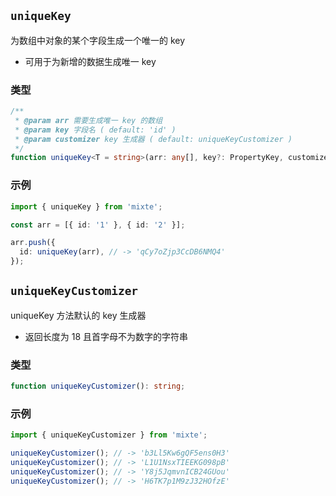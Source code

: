 ## `uniqueKey`

为数组中对象的某个字段生成一个唯一的 key
  - 可用于为新增的数据生成唯一 key

### 类型

```ts
/**
 * @param arr 需要生成唯一 key 的数组
 * @param key 字段名 ( default: 'id' )
 * @param customizer key 生成器 ( default: uniqueKeyCustomizer )
 */
function uniqueKey<T = string>(arr: any[], key?: PropertyKey, customizer?: (() => T)): T;
```

### 示例

```ts
import { uniqueKey } from 'mixte';

const arr = [{ id: '1' }, { id: '2' }];

arr.push({
  id: uniqueKey(arr), // -> 'qCy7oZjp3CcDB6NMQ4'
});
```

## `uniqueKeyCustomizer`

uniqueKey 方法默认的 key 生成器
  - 返回长度为 18 且首字母不为数字的字符串

### 类型

```ts
function uniqueKeyCustomizer(): string;
```

### 示例

```ts
import { uniqueKeyCustomizer } from 'mixte';

uniqueKeyCustomizer(); // -> 'b3Ll5Kw6gQF5ens0H3'
uniqueKeyCustomizer(); // -> 'L1U1NsxTIEEKG098pB'
uniqueKeyCustomizer(); // -> 'Y8j5JqmvnICB24GUou'
uniqueKeyCustomizer(); // -> 'H6TK7p1M9zJ32HOfzE'
```
